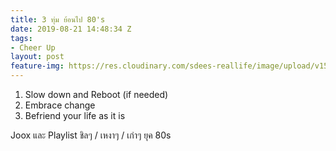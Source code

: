 ```yaml
---
title: 3 ทุ่ม ย้อนไป 80's
date: 2019-08-21 14:48:34 Z
tags:
- Cheer Up
layout: post
feature-img: https://res.cloudinary.com/sdees-reallife/image/upload/v1555658919/sample_feature_img.png
---
```


1. Slow down and Reboot (if needed)
2. Embrace change
3. Befriend your life as it is

<i class="fa fa-child" style="color:plum"></i>

Joox และ Playlist ชิลๆ / เหงาๆ / เก่าๆ ยุค 80s
